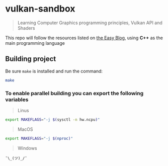 # vulkan-sandbox

> Learning Computer Graphics programming principles, Vulkan API and Shaders

This repo will follow the resources listed on [the Easy Blog](https://3isvogel.github.io/blogs/#3d-computer-graphic), using **C++** as the main programming language

## Building project

Be sure `make` is installed and run the command:
```sh
make
```

### To enable parallel building you can export the following variables
> Linus
```sh
export MAKEFLAGS="-j $(sysctl -n hw.ncpu)"
```
> MacOS
```sh
export MAKEFLAGS="-j $(nproc)"
```
> Windows
```
¯\_(ツ)_/¯
```